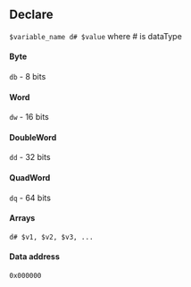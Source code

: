 ## Declare
`$variable_name d# $value` where # is dataType
#### Byte
`db` - 8 bits
#### Word
`dw` - 16 bits
#### DoubleWord
`dd` - 32 bits
#### QuadWord
`dq` - 64 bits

#### Arrays
`d# $v1, $v2, $v3, ...`

#### Data address
`0x000000`
